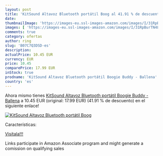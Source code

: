 ```yaml
---
layout: post
title: 'KitSound Altavoz Bluetooth portátil Boog al 41.91 % de descuento'
date: 
thumbnailImage: 'https://images-eu.ssl-images-amazon.com/images/I/31RpBurTN4L._SL200_.jpg'
images: [ 'https://images-eu.ssl-images-amazon.com/images/I/31RpBurTN4L._SL200_.jpg' ]
comments: true
category: ofertas
author: ring
slug: 'B07C7Q3DSD-es'
description:
actualPrice: 10.45 EUR
currency: EUR
price: 10.45
comparePrice: 17.99 EUR
inStock: true
prodname: 'KitSound Altavoz Bluetooth portátil Boogie Buddy - Ballena'
country: 'es'
---
```


Ahora mismo tienes [KitSound Altavoz Bluetooth portátil Boogie Buddy - Ballena](https://www.amazon.es/dp/B07C7Q3DSD/?tag=tolees-21) a 10.45 EUR (original: 17.99 EUR) (41.91 %  de descuento) en el siguiente enlace!

[![KitSound Altavoz Bluetooth portátil Boog](https://images-eu.ssl-images-amazon.com/images/I/31RpBurTN4L._SL200_.jpg)](https://www.amazon.es/dp/B07C7Q3DSD/?tag=tolees-21)

Características:


[Visítala!!!](https://www.amazon.es/dp/B07C7Q3DSD/?tag=tolees-21)

Links participate in Amazon Associate program and might generate a comission on qualifying sales
